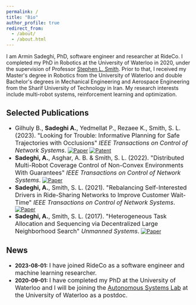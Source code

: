 ```yaml
---
permalink: /
title: "Bio"
author_profile: true
redirect_from:
  - /about/
  - /about.html
---
```


I am Armin Sadeghi, PhD, software engineer and researcher at RideCo. I completed my PhD in Robotics at the University of Waterloo in 2020, under the supervision of Professor [Stephen L. Smith](https://ece.uwaterloo.ca/~sl2smith/). Prior to that, I received my Master's degree in Robotics from the University of Waterloo and double Bachelor's degrees in Mechanical Engineering and Aerospace Engineering from the Sharif University of Technology in Iran. My research interests include multi-robot systems, reinforcement learning and optimization.

## Selected Publications

- <span style="font-size: 16px">Gilhuly B., **Sadeghi A.**, Yedmellat P., Rezaee K.,  Smith, S. L. (2023). "Looking for Trouble: Informative Planning for Safe Trajectories with Occlusions" _IEEE Transactions on Control of Network Systems_.</span>
  [![Paper](https://img.shields.io/badge/Paper-purple)](https://ieeexplore.ieee.org/abstract/document/9811994)
  [![Patent](https://img.shields.io/badge/Patent-blue)](https://patents.google.com/patent/US11834077B2/en)
- <span style="font-size: 16px">**Sadeghi, A.**, Asghar, A. B. & Smith, S. L. (2022). "Distributed Multi-Robot Coverage Control of Non-Convex Environments With Guarantees" _IEEE Transactions on Control of Network Systems_.</span>
  [![Paper](https://img.shields.io/badge/Paper-purple)](https://ieeexplore.ieee.org/abstract/document/9904913)
- <span style="font-size: 16px">**Sadeghi, A.**,  Smith, S. L. (2021). "Rebalancing Self-Interested Drivers in Ride-Sharing Networks to Improve Customer Wait-Time" _IEEE Transactions on Control of Network Systems_.</span>
  [![Paper](https://img.shields.io/badge/Paper-purple)](https://ieeexplore.ieee.org/abstract/document/9424428)
- <span style="font-size: 16px">**Sadeghi, A.**,  Smith, S. L. (2017). "Heterogeneous Task Allocation and Sequencing via Decentralized Large Neighborhood Search" _Unmanned Systems_.</span>
  [![Paper](https://img.shields.io/badge/Paper-purple)](https://www.worldscientific.com/doi/abs/10.1142/S2301385017500054)
  <!-- [![Code](https://img.shields.io/badge/Code-black?logo=github)](https://github.com/username/repo) -->

## News

- **2023-08-01:** <span style="font-size: 16px;"> I have joined RideCo as a software engineer and machine learning researcher.</span>
- **2020-09-01:** <span style="font-size: 16px;">I have completed my PhD at the University of Waterloo and I will be joining the [Autonomous Systems Lab](https://uwaterloo.ca/autonomous-systems-lab/) at the University of Waterloo as a postdoc.</span>
